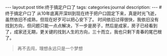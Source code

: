 - - - 
 l a y o u t : p o s t 
 t i t l e : 终于搞定户口了
 t a g s : 
 c a t e g o r i e s : j o u r n a l 
 d e s c r i p t i o n : 
 - - - 
 # 终于搞定户口了
        从10年底离开深圳到现在终于把户口固定下来，真是时光飞逝，虽然依旧不成熟，但现在好歹可以把心安下了。
时间依旧过得很快，我依旧没有找到方向，但问题只能一点点解决，下一步是房子，然后是成家，房子已经看到了，成家还无期，更关键的找到人生的方向，三十而立，我也只剩下青春的尾巴根了。

 >再不去闯，理想永远只是一个梦想


